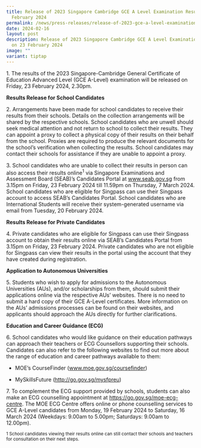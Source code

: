 ```yaml
---
title: Release of 2023 Singapore Cambridge GCE A Level Examination Results on 23
  February 2024
permalink: /news/press-releases/release-of-2023-gce-a-level-examination-results-on-23-feb-2024/
date: 2024-02-16
layout: post
description: Release of 2023 Singapore Cambridge GCE A Level Examination Results
  on 23 February 2024
image: ""
variant: tiptap
---
```

<p>1. The results of the 2023 Singapore-Cambridge General Certificate of
Education Advanced Level (GCE A-Level) examination will be released on
Friday, 23 February 2024, 2.30pm.</p>
<p><strong>Results Release for School Candidates</strong>
</p>
<p>2. Arrangements have been made for school candidates to receive their
results from their schools. Details on the collection arrangements will
be shared by the respective schools. School candidates who are unwell should
seek medical attention and not return to school to collect their results.
They can appoint a proxy to collect a physical copy of their results on
their behalf from the school. Proxies are required to produce the relevant
documents for the school’s verification when collecting the results. School
candidates may contact their schools for assistance if they are unable
to appoint a proxy.</p>
<p>3. School candidates who are unable to collect their results in person
can also access their results online<sup>1</sup> via Singapore Examinations
and Assessment Board (SEAB)’s Candidates Portal at <a href="www.seab.gov.sg" rel="noopener noreferrer nofollow" target="_blank">www.seab.gov.sg</a> from 3.15pm on Friday, 23 February
2024 till 11.59pm on Thursday, 7 March 2024. School candidates who are
eligible for Singpass can use their Singpass account to access SEAB’s Candidates
Portal. School candidates who are International Students will receive their
system-generated username via email from Tuesday, 20 February 2024.</p>
<p><strong>Results Release for Private Candidates</strong>
</p>
<p>4. Private candidates who are eligible for Singpass can use their Singpass
account to obtain their results online via SEAB’s Candidates Portal from
3.15pm on Friday, 23 February 2024. Private candidates who are not eligible
for Singpass can view their results in the portal using the account that
they have created during registration.</p>
<p><strong>Application to Autonomous Universities</strong>
</p>
<p>5. Students who wish to apply for admissions to the Autonomous Universities
(AUs), and/or scholarships from them, should submit their applications
online via the respective AUs’ websites. There is no need to submit a hard
copy of their GCE A-Level certificates. More information on the AUs’ admissions
processes can be found on their websites, and applicants should approach
the AUs directly for further clarifications.</p>
<p><strong>Education and Career Guidance (ECG)</strong>
</p>
<p>6. School candidates who would like guidance on their education pathways
can approach their teachers or ECG Counsellors supporting their schools.
Candidates can also refer to the following websites to find out more about
the range of education and career pathways available to them:</p>
<ul data-tight="true" class="tight">
<li>
<p>MOE’s CourseFinder (<a href="https://www.moe.gov.sg/coursefinder" rel="noopener noreferrer nofollow" target="_blank"><u>www.moe.gov.sg/coursefinder</u></a>)</p>
</li>
<li>
<p>MySkillsFuture&nbsp;(<a href="http://go.gov.sg/mysfpreu" rel="noopener noreferrer nofollow" target="_blank">http://go.gov.sg/mysfpreu</a>)</p>
</li>
</ul>
<p>7. To complement the ECG support provided by schools, students can also
make an ECG counselling appointment at <a href="https://go.gov.sg/moe-ecg-centre" rel="noopener noreferrer nofollow" target="_blank">https://go.gov.sg/moe-ecg-centre</a>.
The MOE ECG Centre offers online or phone counselling services to GCE A-Level
candidates from Monday, 19 February 2024 to Saturday, 16 March 2024 (Weekdays:
9.00am to 5.00pm; Saturdays: 9.00am to 12.00pm).</p>
<p><sub>1 School candidates viewing their results online can still contact their schools and teachers for consultation on their next steps.</sub>
</p>
